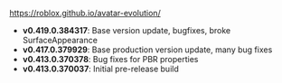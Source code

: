https://roblox.github.io/avatar-evolution/

- **v0.419.0.384317**: Base version update, bugfixes, broke SurfaceAppearance
- **v0.417.0.379929**: Base production version update, many bug fixes
- **v0.413.0.370378**: Bug fixes for PBR properties
- **v0.413.0.370037**: Initial pre-release build